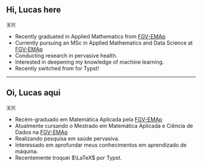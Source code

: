 ## Hi, Lucas here
🇧🇷

- Recently graduated in Applied Mathematics from [FGV-EMAp](https://emap.fgv.br/)
- Currently pursuing an MSc in Applied Mathematics and Data Science at [FGV-EMAp](https://emap.fgv.br/)
- Conducting research in pervasive health.
- Interested in deepening my knowledge of machine learning.
- Recently switched from  for Typst!

<hr/>

## Oi, Lucas aqui
🇧🇷

- Recém-graduado em Matemática Aplicada pela [FGV-EMAp](https://emap.fgv.br/)
- Atualmente cursando o Mestrado em Matemática Aplicada e Ciência de Dados na [FGV-EMAp](https://emap.fgv.br/)
- Realizando pesquisa em saúde pervasiva.
- Interessado em aprofundar meus conhecimentos em aprendizado de máquina.
- Recentemente troquei $\LaTeX$ por Typst.




<!--
**LucasWestfal/LucasWestfal** is a ✨ _special_ ✨ repository because its `README.md` (this file) appears on your GitHub profile.

Here are some ideas to get you started:

- 🔭 I’m currently working on ...
- 🌱 I’m currently learning ...
- 👯 I’m looking to collaborate on ...
- 🤔 I’m looking for help with ...
- 💬 Ask me about ...
- 📫 How to reach me: ...
- 😄 Pronouns: ...
- ⚡ Fun fact: ...
-->
